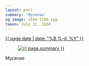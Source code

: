 ```yaml
---
layout: post
summary: 'Mycenae'
og_image: 1844-1280.jpg
taken: July 31, 2024
---
```


<div class="post">
  <time>
    <a href="/1844">
      {{ page.date | date: "%B %-d, %Y" }}
    </a>
  </time>
  <a href="/1844">
    <figure data-taken="7/31/2024">
      <img alt="{{ page.summary }}" sizes="(min-width: 700px) 50vw, calc(100vw - 2rem)" src="{{ site.assets_url }}/1844-640.jpg" srcset="{{ site.assets_url }}/1844-320.jpg 320w, {{ site.assets_url }}/1844-640.jpg 640w, {{ site.assets_url }}/1844-960.jpg 960w, {{ site.assets_url }}/1844-1280.jpg 1280w" />
    </figure>
  </a>
  <span>
    Mycenae
  </span>
</div>
